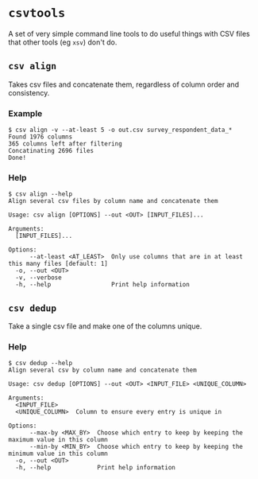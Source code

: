 `csvtools`
===

A set of very simple command line tools to do useful things with CSV files that other tools (eg `xsv`) don't do.


## `csv align`
Takes csv files and concatenate them, regardless of column order and consistency.

### Example
```
$ csv align -v --at-least 5 -o out.csv survey_respondent_data_*
Found 1976 columns
365 columns left after filtering
Concatinating 2696 files
Done!
```

### Help
```
$ csv align --help
Align several csv files by column name and concatenate them

Usage: csv align [OPTIONS] --out <OUT> [INPUT_FILES]...

Arguments:
  [INPUT_FILES]...

Options:
      --at-least <AT_LEAST>  Only use columns that are in at least this many files [default: 1]
  -o, --out <OUT>
  -v, --verbose
  -h, --help                 Print help information
```

## `csv dedup`
Take a single csv file and make one of the columns unique.

### Help

```
$ csv dedup --help
Align several csv by column name and concatenate them

Usage: csv dedup [OPTIONS] --out <OUT> <INPUT_FILE> <UNIQUE_COLUMN>

Arguments:
  <INPUT_FILE>
  <UNIQUE_COLUMN>  Column to ensure every entry is unique in

Options:
      --max-by <MAX_BY>  Choose which entry to keep by keeping the maximum value in this column
      --min-by <MIN_BY>  Choose which entry to keep by keeping the minimum value in this column
  -o, --out <OUT>
  -h, --help             Print help information
```
